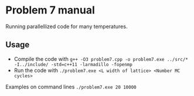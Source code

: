 # Problem 7 manual
Running parallellized code for many temperatures.

## Usage
- Compile the code with `g++ -O3 problem7.cpp -o problem7.exe ../src/* -I../include/ -std=c++11 -larmadillo -fopenmp`
- Run the code with `./problem7.exe <L width of lattice> <Number MC cycles>`

Examples on command lines 
`./problem7.exe 20 10000`
